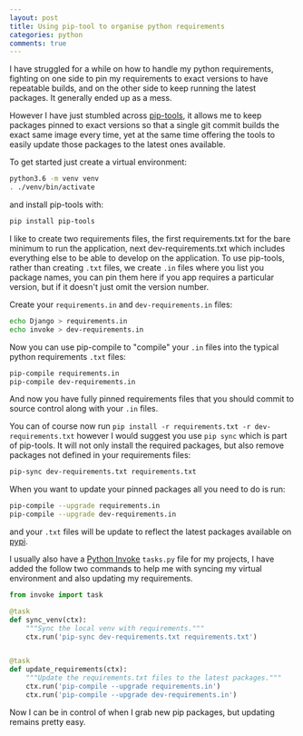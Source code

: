 ```yaml
---
layout: post
title: Using pip-tool to organise python requirements
categories: python
comments: true
---
```


I have struggled for a while on how to handle my python requirements,
fighting on one side to pin my requirements to exact versions to have
repeatable builds, and on the other side to keep running the latest packages.
It generally ended up as a mess.

However I have just stumbled across [pip-tools][pip-tools], it allows me to keep packages
pinned to exact versions so that a single git commit builds the exact same
image every time, yet at the same time offering the tools to easily update
those packages to the latest ones available.

To get started just create a virtual environment:

```bash
python3.6 -m venv venv
. ./venv/bin/activate
```

and install pip-tools with:

```bash
pip install pip-tools
```

I like to create two requirements files, the first requirements.txt for the bare
minimum to run the application, next dev-requirements.txt which includes everything
else to be able to develop on the application. To use pip-tools, rather than creating
`.txt` files, we create `.in` files where you list you package names, you can pin
them here if you app requires a particular version, but if it doesn't just omit the
version number.

Create your `requirements.in` and `dev-requirements.in` files:

```bash
echo Django > requirements.in
echo invoke > dev-requirements.in
```

Now you can use pip-compile to "compile" your `.in` files into the typical python
requirements `.txt` files:

```bash
pip-compile requirements.in
pip-compile dev-requirements.in
```

And now you have fully pinned requirements files that you should commit to source
control along with your `.in` files.

You can of course now run `pip install -r requirements.txt -r dev-requirements.txt`
however I would suggest you use `pip sync` which is part of pip-tools. It will not
only install the required packages, but also remove packages not defined in your
requirements files:

```bash
pip-sync dev-requirements.txt requirements.txt
```

When you want to update your pinned packages all you need to do is run:

```bash
pip-compile --upgrade requirements.in
pip-compile --upgrade dev-requirements.in
```

and your `.txt` files will be update to reflect the latest packages available
on [pypi][pypi].

I usually also have a [Python Invoke][python-invoke] `tasks.py` file for my projects,
I have added the follow two commands to help me with syncing my virtual environment
and also updating my requirements.

```python
from invoke import task

@task
def sync_venv(ctx):
    """Sync the local venv with requirements."""
    ctx.run('pip-sync dev-requirements.txt requirements.txt')


@task
def update_requirements(ctx):
    """Update the requirements.txt files to the latest packages."""
    ctx.run('pip-compile --upgrade requirements.in')
    ctx.run('pip-compile --upgrade dev-requirements.in')
```

Now I can be in control of when I grab new pip packages, but updating remains pretty easy.

[pip-tools]: https://github.com/jazzband/pip-tools
[python-invoke]: http://www.pyinvoke.org/
[pypi]: https://pypi.org/
